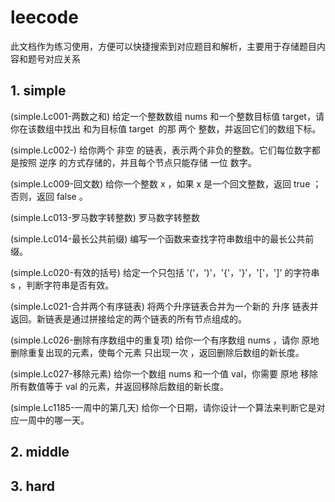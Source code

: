 # leecode

此文档作为练习使用，方便可以快捷搜索到对应题目和解析，主要用于存储题目内容和题号对应关系
## 1. simple

(simple.Lc001-两数之和) 给定一个整数数组 nums 和一个整数目标值 target，请你在该数组中找出 和为目标值 target  的那 两个 整数，并返回它们的数组下标。

(simple.Lc002-) 给你两个 非空 的链表，表示两个非负的整数。它们每位数字都是按照 逆序 的方式存储的，并且每个节点只能存储 一位 数字。

(simple.Lc009-回文数) 给你一个整数 x ，如果 x 是一个回文整数，返回 true ；否则，返回 false 。

(simple.Lc013-罗马数字转整数) 罗马数字转整数

(simple.Lc014-最长公共前缀) 编写一个函数来查找字符串数组中的最长公共前缀。

(simple.Lc020-有效的括号) 给定一个只包括 '('，')'，'{'，'}'，'\['，']' 的字符串 s ，判断字符串是否有效。

(simple.Lc021-合并两个有序链表) 将两个升序链表合并为一个新的 升序 链表并返回。新链表是通过拼接给定的两个链表的所有节点组成的。

(simple.Lc026-删除有序数组中的重复项) 给你一个有序数组 nums ，请你 原地 删除重复出现的元素，使每个元素 只出现一次 ，返回删除后数组的新长度。

(simple.Lc027-移除元素) 给你一个数组 nums 和一个值 val，你需要 原地 移除所有数值等于 val 的元素，并返回移除后数组的新长度。

(simple.Lc1185-一周中的第几天) 给你一个日期，请你设计一个算法来判断它是对应一周中的哪一天。






## 2. middle





## 3. hard